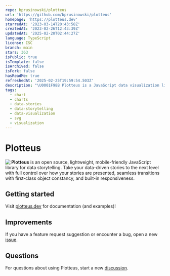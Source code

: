 ```yaml
---
repo: bprusinowski/plotteus
url: 'https://github.com/bprusinowski/plotteus'
homepage: 'https://plotteus.dev'
starredAt: '2023-03-14T20:43:58Z'
createdAt: '2023-02-26T12:43:39Z'
updatedAt: '2025-02-20T02:44:27Z'
language: TypeScript
license: ISC
branch: main
stars: 363
isPublic: true
isTemplate: false
isArchived: false
isFork: false
hasReadMe: true
refreshedAt: '2025-02-25T19:59:54.503Z'
description: "\U0001F98B Plotteus is a JavaScript data visualization library designed to help you tell better stories. "
tags:
  - chart
  - charts
  - data-stories
  - data-storytelling
  - data-visualization
  - svg
  - visualization
---
```


# Plotteus

<img src="assets/logo.svg" align="left">

**Plotteus** is an open source, lightweight, mobile-friendly JavaScript library for data storytelling. Take your data-driven stories to the next level with full control over how your stories are presented, seamless transitions with first-class object constancy, and built-in responsiveness.

## Getting started

Visit [plotteus.dev](https://plotteus.dev/) for documentation (and examples)!

## Improvements

If you have a feature request suggestion or encounter a bug, open a new [issue](https://github.com/bprusinowski/plotteus/issues).

## Questions

For questions about using Plotteus, start a new [discussion](https://github.com/bprusinowski/plotteus/discussions).
